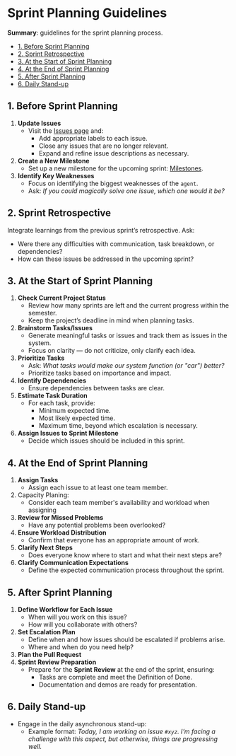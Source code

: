 # Sprint Planning Guidelines

**Summary**: guidelines for the sprint planning process.

- [1. Before Sprint Planning](#1-before-sprint-planning)
- [2. Sprint Retrospective](#2-sprint-retrospective)
- [3. At the Start of Sprint Planning](#3-at-the-start-of-sprint-planning)
- [4. At the End of Sprint Planning](#4-at-the-end-of-sprint-planning)
- [5. After Sprint Planning](#5-after-sprint-planning)
- [6. Daily Stand-up](#6-daily-stand-up)

## 1. Before Sprint Planning

1. **Update Issues**
   - Visit the [Issues page](https://github.com/una-auxme/paf/issues) and:
     - Add appropriate labels to each issue.
     - Close any issues that are no longer relevant.
     - Expand and refine issue descriptions as necessary.
2. **Create a New Milestone**
   - Set up a new milestone for the upcoming sprint: [Milestones](https://github.com/una-auxme/paf/milestones).
3. **Identify Key Weaknesses**
   - Focus on identifying the biggest weaknesses of the `agent`.
   - Ask: *If you could magically solve one issue, which one would it be?*

## 2. Sprint Retrospective

Integrate learnings from the previous sprint’s retrospective. Ask:

- Were there any difficulties with communication, task breakdown, or dependencies?
- How can these issues be addressed in the upcoming sprint?

## 3. At the Start of Sprint Planning

1. **Check Current Project Status**
   - Review how many sprints are left and the current progress within the semester.
   - Keep the project’s deadline in mind when planning tasks.
2. **Brainstorm Tasks/Issues**
   - Generate meaningful tasks or issues and track them as issues in the system.
   - Focus on clarity — do not criticize, only clarify each idea.
3. **Prioritize Tasks**
   - Ask: *What tasks would make our system function (or "car") better?*
   - Prioritize tasks based on importance and impact.
4. **Identify Dependencies**
   - Ensure dependencies between tasks are clear.
5. **Estimate Task Duration**
   - For each task, provide:
     - Minimum expected time.
     - Most likely expected time.
     - Maximum time, beyond which escalation is necessary.
6. **Assign Issues to Sprint Milestone**
   - Decide which issues should be included in this sprint.

## 4. At the End of Sprint Planning

1. **Assign Tasks**
   - Assign each issue to at least one team member.
2. Capacity Planing:
   - Consider each team member's availability and workload when assigning
3. **Review for Missed Problems**
   - Have any potential problems been overlooked?
4. **Ensure Workload Distribution**
   - Confirm that everyone has an appropriate amount of work.
5. **Clarify Next Steps**
   - Does everyone know where to start and what their next steps are?
6. **Clarify Communication Expectations**
   - Define the expected communication process throughout the sprint.

## 5. After Sprint Planning

1. **Define Workflow for Each Issue**
   - When will you work on this issue?
   - How will you collaborate with others?
2. **Set Escalation Plan**
   - Define when and how issues should be escalated if problems arise.
   - Where and when do you need help?
3. **Plan the Pull Request**
4. **Sprint Review Preparation**
   - Prepare for the **Sprint Review** at the end of the sprint, ensuring:
     - Tasks are complete and meet the Definition of Done.
     - Documentation and demos are ready for presentation.

## 6. Daily Stand-up

- Engage in the daily asynchronous stand-up:
  - Example format: *Today, I am working on issue `#xyz`. I’m facing a challenge with this aspect, but otherwise, things are progressing well.*
